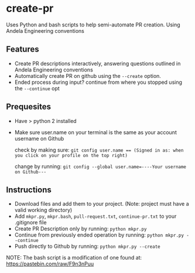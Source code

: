 # create-pr
Uses Python and bash scripts to help semi-automate PR creation. Using Andela Engineering conventions


## Features
- Create PR descriptions interactively, answering questions outlined in Andela Engineering conventions
- Automatically create PR on github using the `--create` option.
- Ended process during input? continue from where you stopped using the `--continue` opt

## Prequesites
- Have > python 2 installed
- Make sure user.name on your terminal is the same as your account username on Github
  
    check by making sure: 
    ``git config user.name == (Signed in as: when you click on your profile on the top right)``

    change by running:
    ``git config --global user.name=----Your username on Github---``
    
## Instructions
- Download files and add them to your project. (Note: project must have a valid working directory)
- Add `mkpr.py`, `mkpr.bash`, `pull-request.txt`, `continue-pr.txt` to your .gitignore file
- Create PR Description only by running: `python mkpr.py`
- Continue from previously ended operation by running: `python mkpr.py --continue`
- Push directly to Github by running: `python mkpr.py --create`


NOTE: The bash script is a modification of one found at: https://pastebin.com/raw/F9n3nPuu

